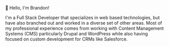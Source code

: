 👋 Hello, I'm Brandon!

I'm a Full Stack Developer that specializes in web based technologies, but have also branched out and worked in a diverse set of other areas. 
Most of my professional experience comes from working with Content Management Systems (CMS) particularly Drupal and WordPress while also having
focused on custom development for CRMs like Salesforce.

